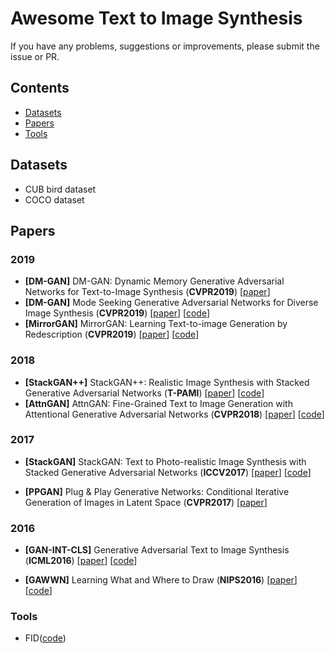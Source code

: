 # Awesome Text to Image Synthesis

If you have any problems, suggestions or improvements, please submit the issue or PR.

## Contents
* [Datasets](#datasets)
* [Papers](#papers)
* [Tools](#tools)

## Datasets
- CUB bird dataset
- COCO dataset

## Papers

### 2019
- <a name="DM-GAN"></a> **[DM-GAN]** DM-GAN: Dynamic Memory Generative Adversarial Networks for Text-to-Image Synthesis (**CVPR2019**) [[paper](https://arxiv.org/abs/1904.01310)]
- <a name="MS-GAN"></a> **[DM-GAN]** Mode Seeking Generative Adversarial Networks for Diverse Image Synthesis
 (**CVPR2019**) [[paper](https://arxiv.org/abs/1903.05628)] [[code](https://github.com/HelenMao/MSGAN)]
- <a name="MirrorGAN"></a> **[MirrorGAN]**  MirrorGAN: Learning Text-to-image Generation by Redescription (**CVPR2019**) [[paper](https://arxiv.org/abs/1903.05854)] [[code](https://github.com/qiaott/MirrorGAN)]

### 2018

- <a name="StackGAN++"></a> **[StackGAN++]** StackGAN++: Realistic Image Synthesis with Stacked Generative Adversarial Networks (**T-PAMI**) [[paper](https://github.com/hanzhanggit/StackGAN-v2)] [[code](https://github.com/hanzhanggit/StackGAN-v2)]
- <a name="AttnGAN"></a> **[AttnGAN]** AttnGAN: Fine-Grained Text to Image Generation with Attentional Generative Adversarial Networks (**CVPR2018**) [[paper](https://arxiv.org/abs/1711.10485)] [[code](https://github.com/taoxugit/AttnGAN)]

### 2017
- <a name="StackGAN"></a> **[StackGAN]** StackGAN: Text to Photo-realistic Image Synthesis with Stacked Generative Adversarial Networks (**ICCV2017**) [[paper](https://arxiv.org/abs/1710.10916)] [[code](https://github.com/hanzhanggit/StackGAN)]

- <a name="PPGAN"></a> **[PPGAN]** Plug & Play Generative Networks: Conditional Iterative Generation of Images in Latent Space (**CVPR2017**) [[paper](https://arxiv.org/abs/1612.00005)]

### 2016
- <a name="GAN-INT-CLS"></a> **[GAN-INT-CLS]** Generative Adversarial Text to Image Synthesis (**ICML2016**) [[paper](https://arxiv.org/abs/1605.05396)] [[code](https://github.com/reedscot/icml2016)]

- <a name="GAWWN"></a> **[GAWWN]** Learning What and Where to Draw (**NIPS2016**) [[paper](https://arxiv.org/abs/1610.02454)] [[code](https://github.com/reedscot/nips2016)]

### Tools

- FID([code](https://github.com/bioinf-jku/TTUR))